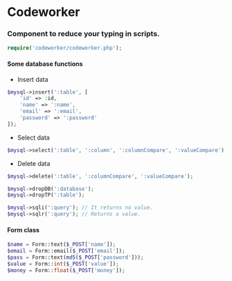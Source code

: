 # Codeworker
### Component to reduce your typing in scripts.

```php
require('codeworker/codeworker.php');
````

#### Some database functions

* Insert data
```php
$mysql->insert(':table', [
    'id' => :id,
    'name' => ':name',
    'email' => ':email',
    'password' => ':password'
]);

````
* Select data
```php
$mysql->select(':table', ':column', ':columnCompare', ':valueCompare');
````
* Delete data
```php
$mysql->delete(':table', ':columnCompare', ':valueCompare');
````
```php
$mysql->dropDB(':database');
$mysql->dropTP(':table');
```

```php
$mysql->sqli(':query'); // It returns no value.
$mysql->sqlr(':query'); // Returns a value.
````

#### Form class

```php
$name = Form::text($_POST['name']);
$email = Form::email($_POST['email']);
$pass = Form::text(md5($_POST['password']));
$value = Form::int($_POST['value']);
$money = Form::float($_POST['money']);
````
